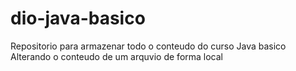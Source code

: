 # dio-java-basico
Repositorio para armazenar todo o conteudo do curso Java basico
Alterando o conteudo de um arquvio de forma local